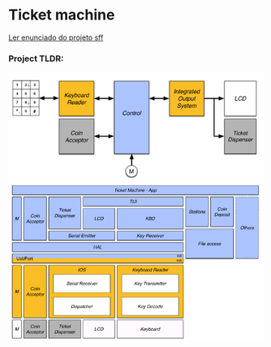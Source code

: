 # Ticket machine

[Ler enunciado do projeto sff](https://github.com/pedroMalaf/Projeto-LIC/blob/master/projeto_lic.pdf)

### Project TLDR:
<img src="https://github.com/pedroMalaf/Projeto-LIC/blob/master/images/tldr2.png?raw=true">
<img src="https://github.com/pedroMalaf/Projeto-LIC/blob/master/images/tldr.png?raw=true">